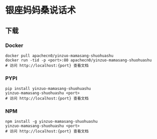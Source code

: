 # 银座妈妈桑说话术

## 下载

### Docker

```
docker pull apachecn0/yinzuo-mamasang-shuohuashu
docker run -tid -p <port>:80 apachecn0/yinzuo-mamasang-shuohuashu
# 访问 http://localhost:{port} 查看文档
```

### PYPI

```
pip install yinzuo-mamasang-shuohuashu
yinzuo-mamasang-shuohuashu <port>
# 访问 http://localhost:{port} 查看文档
```

### NPM

```
npm install -g yinzuo-mamasang-shuohuashu
yinzuo-mamasang-shuohuashu <port>
# 访问 http://localhost:{port} 查看文档
```